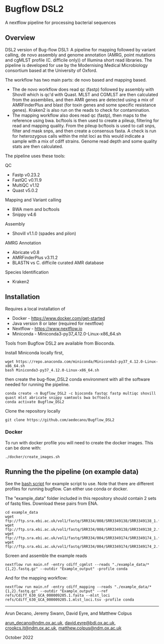 # Bugflow DSL2
A nextflow pipeline for processing bacterial sequences

## Overview
DSL2 version of Bug-flow DSL1: A pipeline for mapping followed by variant calling, de novo assembly and genome annotation (AMRG, point mutations and cgMLST profile (C. difficile only)) of Illumina short read libraries. The pipeline is developed for use by the Modernising Medical Microbiology consortium based at the University of Oxford.


The workflow has two main parts: de novo based and mapping based. 
- The de novo workflow does read qc (fastp) followed by assembly with Shovill which is qc'd with Quast. MLST and CGMLST are then calculated from the assemblies, and then AMR genes are detected using a mix of AMRFinderPlus and blast (for toxin genes and some specific resistance genes). Kraken2 is also run on the reads to check for contamination.
- The mapping workflow also does read qc (fastp), then maps to the reference using bwa. bcftools is then used to create a pileup, filtering for read and mapping quality. From the pileup bcftools is used to call snps, filter and mask snps, and then create a consensus fasta. 
A check is run for heterozygous calls within the mlst loci as this would indicate a sample with a mix of cdiff strains.
Genome read depth and some quality stats are then calculated. 


The pipeline uses these tools:

QC
 - Fastp v0.23.2
 - FastQC v0.11.9
 - MultiQC v1.12
 - Quast v5.0.2

Mapping and Variant calling
 - BWA mem and bcftools 
 - Snippy v4.6
 
Assembly
 - Shovill v1.1.0 (spades and pilon) 

AMRG Annotation
 - Abricate v0.8
 - AMRFinderPlus v3.11.2
 - BLASTN vs C. difficile curated AMR database

Species Identification
 - Kraken2

## Installation
Requires a local installation of 
* Docker - https://www.docker.com/get-started
* Java version 8 or later (required for nextflow)
* Nextflow - https://www.nextflow.io
* Miniconda - Miniconda3-py37_4.12.0-Linux-x86_64.sh

Tools from Bugflow DSL2 are available from Bioconda.

Install Miniconda locally first,
```
wget https://repo.anaconda.com/miniconda/Miniconda3-py37_4.12.0-Linux-x86_64.sh
bash Miniconda3-py37_4.12.0-Linux-x86_64.sh
```
then create the bug-flow_DSL2 conda environment with all the software needed for running the pipeline.
```
conda create -n Bugflow_DSL2 -c bioconda fastqc fastp multiqc shovill quast mlst abricate snippy samtools bwa bcftools
conda activate Bugflow_DSL2
```

Clone the repository locally
```
git clone https://github.com/aedecano/Bugflow_DSL2
```

### Docker
To run with docker profile you will need to create the docker images. This can be done with:
```
./docker/create_images.sh
```

## Running the the pipeline (on example data)
See the [bash script](example_run.sh) for example script to use. Note that there are different profiles for running bugflow. Can either use conda or docker.

The "example_data" folder included in this repository should contain 2 sets of fastq files. Download these pairs from ENA.

```
cd example_data
wget ftp://ftp.sra.ebi.ac.uk/vol1/fastq/SRR334/008/SRR3349138/SRR3349138_1.fastq.gz
wget ftp://ftp.sra.ebi.ac.uk/vol1/fastq/SRR334/008/SRR3349138/SRR3349138_2.fastq.gz
wget ftp://ftp.sra.ebi.ac.uk/vol1/fastq/SRR334/004/SRR3349174/SRR3349174_1.fastq.gz
wget ftp://ftp.sra.ebi.ac.uk/vol1/fastq/SRR334/004/SRR3349174/SRR3349174_2.fastq.gz
```
Screen and assemble the example reads

```
nextflow run main.nf -entry cdiff_cgmlst --reads "./example_data/*{1,2}.fastq.gz" --outdir "Example_output" -profile conda
```

And for the mapping workflow:
```
nextflow run main.nf -entry cdiff_mapping --reads "./example_data/*{1,2}.fastq.gz" --outdir "Example_output" --ref refs/Cdiff_630_GCA_000009205.1.fasta --mlst_loci refs/Cdiff_630_GCA_000009205.1.mlst_loci.tsv -profile conda
```

---
Arun Decano, Jeremy Swann, David Eyre, and Matthew Colpus

arun_decano@ndm.ox.ac.uk, 
david.eyre@bdi.ox.ac.uk, 
crookcs.it@ndm.ox.ac.uk, 
matthew.colpus@ndm.ox.ac.uk

October 2022
